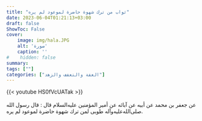 ```yaml
---
title: "ثواب من ترك شهوة حاضرة لموعود لم يره"
date: 2023-06-04T01:21:13+03:00
draft: false
ShowToc: False
cover:
    image: img/hala.JPG
    alt: 'صورة'
    caption: ''
#    hidden: false
summary: 
tags: [""]
categories: ["العفة والتعفف والزهد"]
---
```

{{< youtube HS0fVcUATak >}}  
 <br>
عن جعفر بن محمد عن أبيه عن آبائه
عن أمير المؤمنين عليه‌السلام قال : قال رسول الله صلى‌الله‌عليه‌وآله طوبى لمن ترك
شهوة حاضرة لموعود لم يره.


